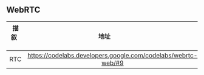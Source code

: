 ## WebRTC
| 描叙          | 地址           |
| ------------- |:-------------:| 
|RTC|https://codelabs.developers.google.com/codelabs/webrtc-web/#9|
